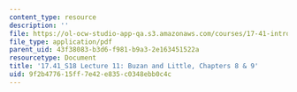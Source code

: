 ```yaml
---
content_type: resource
description: ''
file: https://ol-ocw-studio-app-qa.s3.amazonaws.com/courses/17-41-introduction-to-international-relations-spring-2018/9f2b477615ff7e42e835c0348ebb0c4c_MIT17_41S18_lec11.pdf
file_type: application/pdf
parent_uid: 43f38083-b3d6-f981-b9a3-2e163451522a
resourcetype: Document
title: '17.41_S18 Lecture 11: Buzan and Little, Chapters 8 & 9'
uid: 9f2b4776-15ff-7e42-e835-c0348ebb0c4c
---
```

